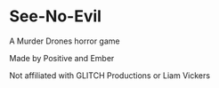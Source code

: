 # See-No-Evil
A Murder Drones horror game

Made by Positive and Ember

Not affiliated with GLITCH Productions or Liam Vickers
